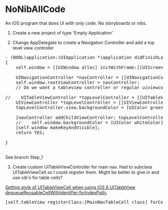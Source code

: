 NoNibAllCode
============

An iOS program that does UI with only code.  No storyboards or nibs.


1. Create a new project of type 'Empty Application'

2. Change AppDelegate to create a Navigation Controller and add a top level view controller

<pre>
- (BOOL)application:(UIApplication *)application didFinishLaunchingWithOptions:(NSDictionary *)launchOptions
{
    self.window = [[UIWindow alloc] initWithFrame:[[UIScreen mainScreen] bounds]];
    
    UINavigationController *navController = [[UINavigationController alloc] init];
    self.window.rootViewController = navController;
    // Do we want a tableview controller or regular uiviewcontroller?
    
//    UITableViewController *topLevelController = [[UITableViewController alloc] initWithStyle:UITableViewStylePlain];
    UIViewController *topLevelController = [[UIViewController alloc] init];
    topLevelController.view.backgroundColor = [UIColor greenColor];
    
    [navController addChildViewController: topLevelController];
    //    self.window.backgroundColor = [UIColor whiteColor];
    [self.window makeKeyAndVisible];
    return YES;

}

</pre>

See branch Step_1

3. Create custom UITableViewController for main nav.  Had to subclass UITableViewCell so I could register them.  Might be better to give in and use xib's for table cells?

[Setting style of UITableViewCell when using iOS 6 UITableView dequeueReusableCellWithIdentifier:forIndexPath:](http://stackoverflow.com/questions/13174972/setting-style-of-uitableviewcell-when-using-ios-6-uitableview-dequeuereusablecel)
<pre>
[self.tableView registerClass:[MainNavTableCell class] forCellReuseIdentifier:@"MainNavCell"];
</pre>


